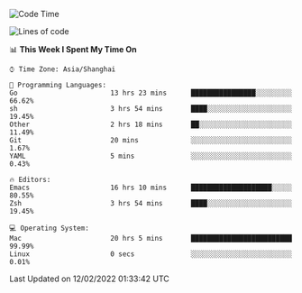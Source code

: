 <!--START_SECTION:waka-->
![Code Time](http://img.shields.io/badge/Code%20Time-612%20hrs%2048%20mins-blue)

![Lines of code](https://img.shields.io/badge/From%20Hello%20World%20I%27ve%20Written-22%20Thousand%20lines%20of%20code-blue)

📊 **This Week I Spent My Time On** 

```text
⌚︎ Time Zone: Asia/Shanghai

💬 Programming Languages: 
Go                       13 hrs 23 mins      ████████████████░░░░░░░░░   66.62% 
sh                       3 hrs 54 mins       ████░░░░░░░░░░░░░░░░░░░░░   19.45% 
Other                    2 hrs 18 mins       ██░░░░░░░░░░░░░░░░░░░░░░░   11.49% 
Git                      20 mins             ░░░░░░░░░░░░░░░░░░░░░░░░░   1.67% 
YAML                     5 mins              ░░░░░░░░░░░░░░░░░░░░░░░░░   0.43%

🔥 Editors: 
Emacs                    16 hrs 10 mins      ████████████████████░░░░░   80.55% 
Zsh                      3 hrs 54 mins       ████░░░░░░░░░░░░░░░░░░░░░   19.45%

💻 Operating System: 
Mac                      20 hrs 5 mins       █████████████████████████   99.99% 
Linux                    0 secs              ░░░░░░░░░░░░░░░░░░░░░░░░░   0.01%

```


 Last Updated on 12/02/2022 01:33:42 UTC
<!--END_SECTION:waka-->
